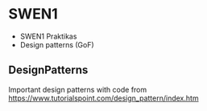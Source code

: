# SWEN1

- SWEN1 Praktikas
- Design patterns (GoF)

## DesignPatterns
Important design patterns with code from https://www.tutorialspoint.com/design_pattern/index.htm
